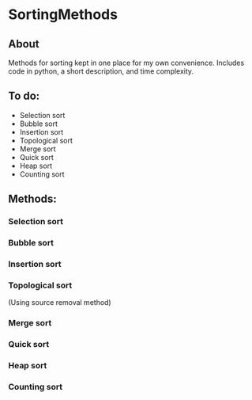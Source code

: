 # SortingMethods
## About
Methods for sorting kept in one place for my own convenience.
Includes code in python, a short description, and time complexity.

## To do:
<ul>
    <li>Selection sort</li>
    <li>Bubble sort</li>
    <li>Insertion sort</li>
    <li>Topological sort</li>
    <li>Merge sort</li>
    <li>Quick sort</li>
    <li>Heap sort</li>
    <li>Counting sort</li>
</ul>

## Methods:
### Selection sort
### Bubble sort
### Insertion sort
### Topological sort
(Using source removal method)
### Merge sort
### Quick sort
### Heap sort
### Counting sort